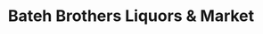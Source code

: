 ---
title: "Bateh Brothers Liquors & Market"
url: /cupertino/bateh-brothers-liquors-and-market/
shop: convenience
---
